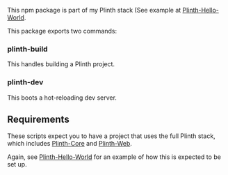 This npm package is part of my Plinth stack (See example at [Plinth-Hello-World](https://github.com/gusjengis/Plinth-Hello-World).

This package exports two commands:

### plinth-build

This handles building a Plinth project.

### plinth-dev

This boots a hot-reloading dev server.

## Requirements

These scripts expect you to have a project that uses the full Plinth stack, which includes [Plinth-Core](https://github.com/gusjengis/Plinth-Core) and [Plinth-Web](https://github.com/gusjengis/Plinth-Web).

Again, see [Plinth-Hello-World](https://github.com/gusjengis/Plinth-Hello-World) for an example of how this is expected to be set up.
